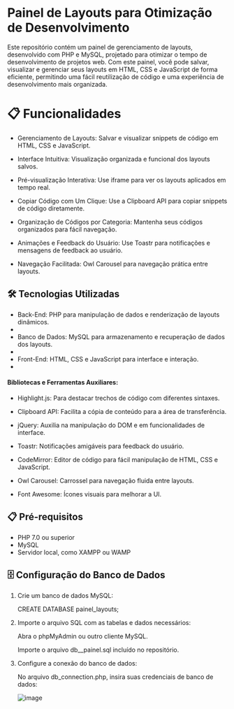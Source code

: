 # Painel de Layouts para Otimização de Desenvolvimento
Este repositório contém um painel de gerenciamento de layouts, desenvolvido com PHP e MySQL, projetado para otimizar o tempo de desenvolvimento de projetos web. Com este painel, você pode salvar, visualizar e gerenciar seus layouts em HTML, CSS e JavaScript de forma eficiente, permitindo uma fácil reutilização de código e uma experiência de desenvolvimento mais organizada.


# 📋 Funcionalidades

- Gerenciamento de Layouts: Salvar e visualizar snippets de código em HTML, CSS e JavaScript.

- Interface Intuitiva: Visualização organizada e funcional dos layouts salvos.

- Pré-visualização Interativa: Use iframe para ver os layouts aplicados em tempo real.

- Copiar Código com Um Clique: Use a Clipboard API para copiar snippets de código diretamente.

- Organização de Códigos por Categoria: Mantenha seus códigos organizados para fácil navegação.

- Animações e Feedback do Usuário: Use Toastr para notificações e mensagens de feedback ao usuário.

- Navegação Facilitada: Owl Carousel para navegação prática entre layouts.


## 🛠 Tecnologias Utilizadas

- Back-End: PHP para manipulação de dados e renderização de layouts dinâmicos.
- 
- Banco de Dados: MySQL para armazenamento e recuperação de dados dos layouts.
- 
- Front-End: HTML, CSS e JavaScript para interface e interação.
- 
#### Bibliotecas e Ferramentas Auxiliares:
- Highlight.js: Para destacar trechos de código com diferentes sintaxes.
  
- Clipboard API: Facilita a cópia de conteúdo para a área de transferência.
  
- jQuery: Auxilia na manipulação do DOM e em funcionalidades de interface.
  
- Toastr: Notificações amigáveis para feedback do usuário.
  
- CodeMirror: Editor de código para fácil manipulação de HTML, CSS e JavaScript.
  
- Owl Carousel: Carrossel para navegação fluida entre layouts.
  
- Font Awesome: Ícones visuais para melhorar a UI.


## 📋 Pré-requisitos
- PHP 7.0 ou superior
- MySQL
- Servidor local, como XAMPP ou WAMP


## 🗄 Configuração do Banco de Dados

1. Crie um banco de dados MySQL:
   
    CREATE DATABASE painel_layouts;

2. Importe o arquivo SQL com as tabelas e dados necessários:

    Abra o phpMyAdmin ou outro cliente MySQL.
 
    Importe o arquivo db__painel.sql incluído no repositório.

3. Configure a conexão do banco de dados:

    No arquivo db_connection.php, insira suas credenciais de banco de dados:

    ![image](https://github.com/user-attachments/assets/5133eebf-f474-4d20-b7c1-9c3419afb9bb)
